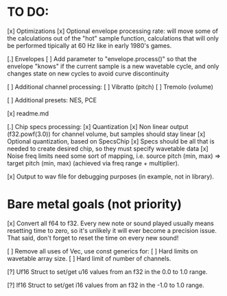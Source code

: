 # TO DO:

[x] Optimizations
    [x] Optional envelope processing rate: will move some of the calculations out of the "hot" sample function, calculations that will only be performed tipically at 60 Hz like in early 1980's games.

[.] Envelopes
    [ ] Add parameter to "envelope.process()" so that the envelope "knows" if the current sample is a new wavetable cycle, and only changes state on new cycles to avoid curve discontinuity

[ ] Additional channel processing:
    [ ] Vibratto (pitch)
    [ ] Tremolo (volume)

[ ] Additional presets: NES, PCE

[x] readme.md

[.] Chip specs processing:
    [x] Quantization
    [x] Non linear output (f32.powf(3.0)) for channel volume, but samples should stay linear
    [x] Optional quantization, based on SpecsChip
    [x] Specs should be all that is needed to create desired chip, so they must specify wavetable data
    [x] Noise freq limits need some sort of mapping, i.e. source pitch (min, max) => target pitch (min, max) (achieved via freq range + multiplier).


[x] Output to wav file for debugging purposes (in example, not in library).


# Bare metal goals (not priority)

[x] Convert all f64 to f32. Every new note or sound played usually means resetting time to zero, so it's unlikely it will ever become a precision issue. That said, don't forget to reset the time on every new sound!

[ ] Remove all uses of Vec, use const generics for:
    [ ] Hard limits on wavetable array size.
    [ ] Hard limit of number of channels.

[?] Uf16 Struct to set/get u16 values from an f32 in the 0.0 to 1.0 range.

[?] If16 Struct to set/get i16 values from an f32 in the -1.0 to 1.0 range.
